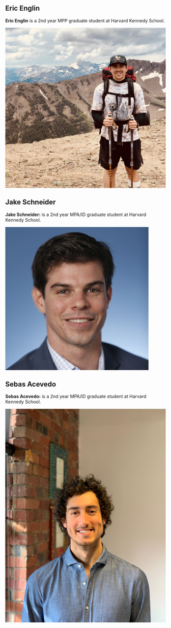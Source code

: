 
## Eric Englin
**Eric Englin** is a 2nd year MPP graduate student at Harvard Kennedy School.

<img src="./../images/eric-englin.jpg?raw=true"/>

## Jake Schneider
**Jake Schneider:** is a 2nd year MPA/ID graduate student at Harvard Kennedy School.

<img src="./../images/jake-schneider.jpeg?raw=true"/>

## Sebas Acevedo
**Sebas Acevedo:** is a 2nd year MPA/ID graduate student at Harvard Kennedy School.

<img src="./../images/sebas.JPG?raw=true"/>
